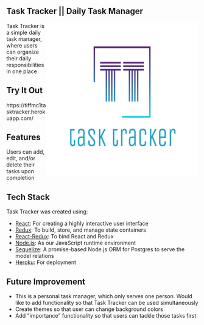 ## Task Tracker || Daily Task Manager
<img align="right" width="400" height="400" src="/assets/task-tracker-logo.png">
<p align="left">Task Tracker is a simple daily task manager, where users can organize their daily responsibilities in one place</p>

## Try It Out
<p>https://tiffmc1tasktracker.herokuapp.com/</p>

## Features
Users can add, edit, and/or delete their tasks upon completion

## Tech Stack
Task Tracker was created using:
- [React](https://reactjs.org/): For creating a highly interactive user interface
- [Redux](https://redux.js.org/): To build, store, and manage state containers
- [React-Redux](https://react-redux.js.org/): To bind React and Redux
- [Node.js](https://nodejs.org/en/): As our JavaScript runtime environment
- [Sequelize](https://sequelize.org/): A promise-based Node.js ORM for Postgres to serve the model relations
- [Heroku](https://www.heroku.com/): For deployment

## Future Improvement
- This is a personal task manager, which only serves one person. Would like to add functionality so that Task Tracker can be used simultaneously
- Create themes so that user can change background colors
- Add "importance" functionality so that users can tackle those tasks first
